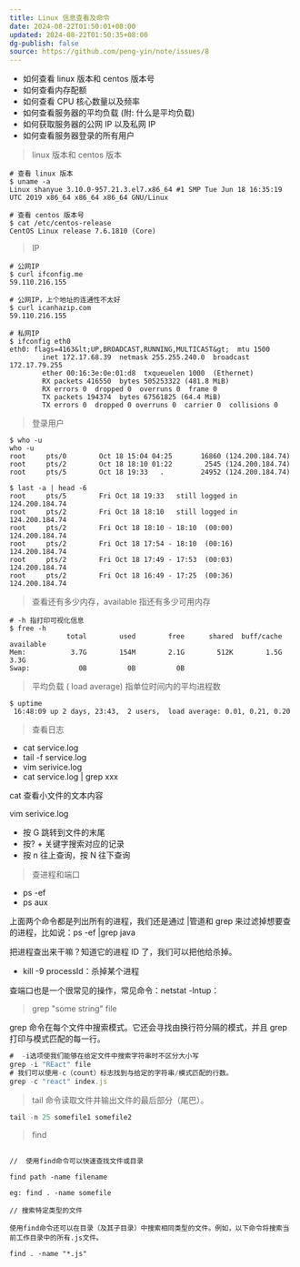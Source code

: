 ```yaml
---
title: Linux 信息查看及命令
date: 2024-08-22T01:50:01+08:00
updated: 2024-08-22T01:50:35+08:00
dg-publish: false
source: https://github.com/peng-yin/note/issues/8
---
```


- 如何查看 linux 版本和 centos 版本号
- 如何查看内存配额
- 如何查看 CPU 核心数量以及频率
- 如何查看服务器的平均负载 (附: 什么是平均负载)
- 如何获取服务器的公网 IP 以及私网 IP
- 如何查看服务器登录的所有用户

> linux 版本和 centos 版本

```
# 查看 linux 版本
$ uname -a
Linux shanyue 3.10.0-957.21.3.el7.x86_64 #1 SMP Tue Jun 18 16:35:19 UTC 2019 x86_64 x86_64 x86_64 GNU/Linux

# 查看 centos 版本号
$ cat /etc/centos-release
CentOS Linux release 7.6.1810 (Core)

```

> IP

```
# 公网IP
$ curl ifconfig.me
59.110.216.155

# 公网IP，上个地址的连通性不太好
$ curl icanhazip.com
59.110.216.155

# 私网IP
$ ifconfig eth0
eth0: flags=4163&lt;UP,BROADCAST,RUNNING,MULTICAST&gt;  mtu 1500
        inet 172.17.68.39  netmask 255.255.240.0  broadcast 172.17.79.255
        ether 00:16:3e:0e:01:d8  txqueuelen 1000  (Ethernet)
        RX packets 416550  bytes 505253322 (481.8 MiB)
        RX errors 0  dropped 0  overruns 0  frame 0
        TX packets 194374  bytes 67561825 (64.4 MiB)
        TX errors 0  dropped 0 overruns 0  carrier 0  collisions 0

```

> 登录用户

```
$ who -u
who -u
root     pts/0        Oct 18 15:04 04:25       16860 (124.200.184.74)
root     pts/2        Oct 18 18:10 01:22        2545 (124.200.184.74)
root     pts/5        Oct 18 19:33   .         24952 (124.200.184.74)

$ last -a | head -6
root     pts/5        Fri Oct 18 19:33   still logged in    124.200.184.74
root     pts/2        Fri Oct 18 18:10   still logged in    124.200.184.74
root     pts/2        Fri Oct 18 18:10 - 18:10  (00:00)     124.200.184.74
root     pts/2        Fri Oct 18 17:54 - 18:10  (00:16)     124.200.184.74
root     pts/2        Fri Oct 18 17:49 - 17:53  (00:03)     124.200.184.74
root     pts/2        Fri Oct 18 16:49 - 17:25  (00:36)     124.200.184.74

```

> 查看还有多少内存，available 指还有多少可用内存

```
# -h 指打印可视化信息
$ free -h
              total        used        free      shared  buff/cache   available
Mem:           3.7G        154M        2.1G        512K        1.5G        3.3G
Swap:            0B          0B          0B

```

> 平均负载 ( load average) 指单位时间内的平均进程数

```
$ uptime
 16:48:09 up 2 days, 23:43,  2 users,  load average: 0.01, 0.21, 0.20

```

> 查看日志

- cat service.log
- tail -f service.log
- vim serivice.log
- cat service.log | grep xxx

cat 查看小文件的文本内容

vim serivice.log

- 按 G 跳转到文件的末尾
- 按? + 关键字搜索对应的记录
- 按 n 往上查询，按 N 往下查询

> 查进程和端口

- ps -ef
- ps aux

上面两个命令都是列出所有的进程，我们还是通过 |管道和 grep 来过滤掉想要查的进程，比如说：ps -ef |grep java

把进程查出来干嘛？知道它的进程 ID 了，我们可以把他给杀掉。

- kill -9 processId：杀掉某个进程

查端口也是一个很常见的操作，常见命令：netstat -lntup：

> grep "some string" file

grep 命令在每个文件中搜索模式。它还会寻找由换行符分隔的模式，并且 grep 打印与模式匹配的每一行。

```js
#  -i选项使我们能够在给定文件中搜索字符串时不区分大小写
grep -i "REact" file
# 我们可以使用-c（count）标志找到与给定的字符串/模式匹配的行数。
grep -c "react" index.js
```

> tail 命令读取文件并输出文件的最后部分（尾巴）。

```js
tail -n 25 somefile1 somefile2
```

> find

```

//  使用find命令可以快速查找文件或目录

find path -name filename

eg: find . -name somefile

// 搜索特定类型的文件

使用find命令还可以在目录（及其子目录）中搜索相同类型的文件。例如，以下命令将搜索当前工作目录中的所有.js文件。

find . -name "*.js"

```
